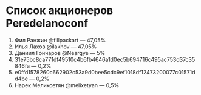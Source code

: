 # Список акционеров Peredelanoconf

1. Фил Ранжин @fillpackart — 47,05%
2. Илья Лахов @ilakhov — 47,05%
3. Даниил Гончаров @Neargye — 5%
4. 31e75bc8ca771df49510c4b6fb4646a1d0ec5b694716c495ac753d37c35846fa — 0,2%
5. e0ffd1578260c662902c53a9d0bee5cdc9ef1018df12473200077c01571dd4be — 0,2%
6. Нарек Меликсетян @melixetyan — 0,5%

